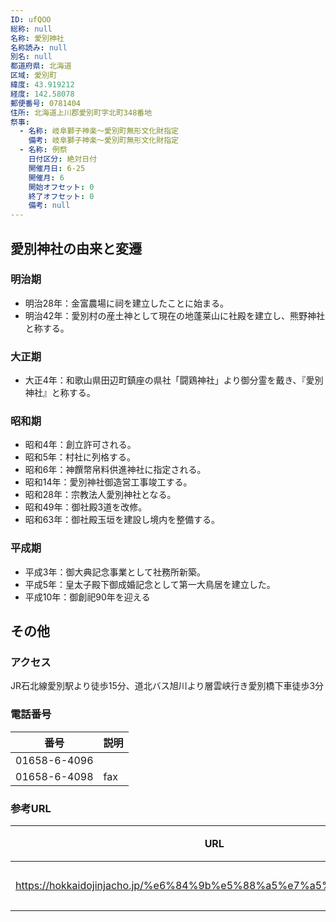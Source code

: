```yaml
---
ID: ufQOO
総称: null
名称: 愛別神社
名称読み: null
別名: null
都道府県: 北海道
区域: 愛別町
緯度: 43.919212
経度: 142.58078
郵便番号: 0781404
住所: 北海道上川郡愛別町字北町348番地
祭事:
  - 名称: 岐阜獅子神楽～愛別町無形文化財指定
    備考: 岐阜獅子神楽～愛別町無形文化財指定
  - 名称: 例祭
    日付区分: 絶対日付
    開催月日: 6-25
    開催月: 6
    開始オフセット: 0
    終了オフセット: 0
    備考: null
---
```


## 愛別神社の由来と変遷

### 明治期

- 明治28年：金富農場に祠を建立したことに始まる。
- 明治42年：愛別村の産土神として現在の地蓬莱山に社殿を建立し、熊野神社と称する。

### 大正期

- 大正4年：和歌山県田辺町鎮座の県社「闘鶏神社」より御分霊を戴き、『愛別神社』と称する。

### 昭和期

- 昭和4年：創立許可される。
- 昭和5年：村社に列格する。
- 昭和6年：神饌幣帛料供進神社に指定される。
- 昭和14年：愛別神社御造営工事竣工する。
- 昭和28年：宗教法人愛別神社となる。
- 昭和49年：御社殿3道を改修。
- 昭和63年：御社殿玉垣を建設し境内を整備する。

### 平成期

- 平成3年：御大典記念事業として社務所新築。
- 平成5年：皇太子殿下御成婚記念として第一大鳥居を建立した。
- 平成10年：御創祀90年を迎える

## その他

### アクセス

JR石北線愛別駅より徒歩15分、道北バス旭川より層雲峡行き愛別橋下車徒歩3分

### 電話番号

| 番号         | 説明 |
| ------------ | ---- |
| 01658-6-4096 |      |
| 01658-6-4098 | fax  |

### 参考URL

| URL                                                               | 説明   |
| ----------------------------------------------------------------- | ------ |
| https://hokkaidojinjacho.jp/%e6%84%9b%e5%88%a5%e7%a5%9e%e7%a4%be/ | 神社庁 |
